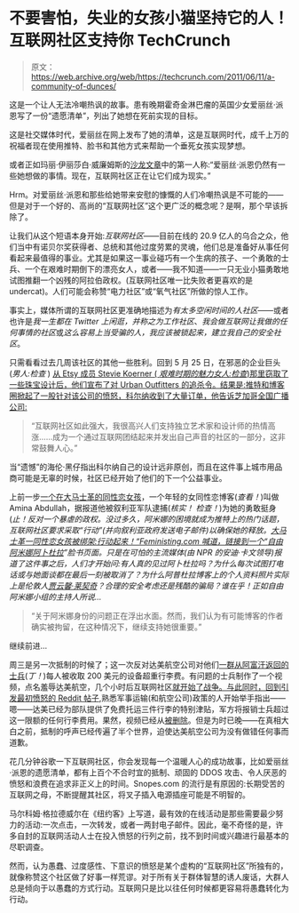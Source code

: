 # 不要害怕，失业的女孩小猫坚持它的人！互联网社区支持你 TechCrunch

> 原文：<https://web.archive.org/web/https://techcrunch.com/2011/06/11/a-community-of-dunces/>

这是一个让人无法冷嘲热讽的故事。患有晚期霍奇金淋巴瘤的英国少女爱丽丝·派恩写了一份“遗愿清单”，列出了她想在死前实现的目标。

这是社交媒体时代，爱丽丝在网上发布了她的清单，这是互联网时代，成千上万的祝福者现在使用推特、脸书和其他方式来帮助一个垂死女孩实现梦想。

或者正如玛丽·伊丽莎白·威廉姆斯的[沙龙文章](https://web.archive.org/web/20221207045010/http://www.salon.com/life/going_viral/index.html?story=/mwt/feature/2011/06/10/alice_pyne_bucket_list)中的第一人称:“爱丽丝·派恩仍然有一些她想做的事情。现在，互联网社区正在让它们成为现实。”

Hrm。对爱丽丝·派恩和那些给她带来安慰的慷慨的人们冷嘲热讽是不可能的——但是对于一个好的、高尚的“互联网社区”这个更广泛的概念呢？是啊，那个早该拆除了。

让我们从这个短语本身开始:*互联网社区*——目前在线的 20.9 亿人的乌合之众，他们当中有诺贝尔奖获得者、总统和其他过度劳累的灵魂，他们总是准备好从事任何看起来最值得的事业。尤其是如果这一事业碰巧有一个生病的孩子、一个勇敢的士兵、一个在艰难时期倒下的漂亮女人，或者——我不知道——一只无业小猫勇敢地试图推翻一个凶残的阿拉伯政权。(互联网社区唯一比失败者更喜欢的是 undercat)。人们可能会称赞“电力社区”或“氧气社区”所做的惊人工作。

事实上，媒体所谓的互联网社区更准确地描述为*有太多空闲时间的人社区*——或者也许是*我一生都在 Twitter 上闲逛，并称之为工作社区*、*我会做互联网让我做的任何事情的社区*或*这么容易上当受骗的人，我应该被锁起来，建立我自己的安全社区*。

只需看看过去几周该社区的其他一些胜利。回到 5 月 25 日，在邪恶的企业巨头(*男人:检查* ) [从 Etsy 成员 Stevie Koerner ( *艰难时期的魅力女人:检查*)那里窃取了一些珠宝设计后，他们宣布了对 Urban Outfitters 的追杀令。结果是:推特和博客圈掀起了一股针对该公司的愤怒，科尔纳收到了大量订单，他告诉芝加哥全国广播公司:](https://web.archive.org/web/20221207045010/http://imakeshinythings.tumblr.com/post/5855716317/not-cool-urban-outfitters-not-cool)

> “互联网社区如此强大，我很高兴人们支持独立艺术家和设计师的热情高涨……成为一个通过互联网团结起来并发出自己声音的社区的一部分，这非常鼓舞人心。”

当“遗憾”的海伦·黑仔指出科尔纳自己的设计远非原创，而且在这件事上城市用品商可能是无辜的时候，社区已经开始了他们的下一个公益事业。

上前一步[一个在大马士革的同性恋女孩](https://web.archive.org/web/20221207045010/http://damascusgaygirl.blogspot.com/)，一个年轻的女同性恋博客(*查看！*)叫做 Amina Abdullah，据报道他被叙利亚军队逮捕(*核实！* *检查！*)为她的勇敢挺身(*止！反对一个暴虐的政权。没过多久，阿米娜的困境就成为推特上的热门话题，互联网社区要求采取“行动”(并向叙利亚政府发送电子邮件)以确保她的释放。[大马士革一同性恋女孩被绑架:行动起来！“Feministing.com 喊道，链接到一个“](https://web.archive.org/web/20221207045010/http://feministing.com/2011/06/07/a-gay-girl-in-damascus-blogger-kidnapped-take-action)[自由阿米娜阿卜杜拉](https://web.archive.org/web/20221207045010/http://www.facebook.com/FreeAminaArraf)”脸书页面。只是在可怕的主流媒体(由 NPR 的安迪·卡文领导)报道了这件事之后，人们才开始问:有人真的见过阿卜杜拉吗？为什么每次试图打电话或与她面谈都在最后一刻被取消了？为什么阿普杜拉博客上的个人资料照片实际上是伦敦人[贾云馨·莱契奇](https://web.archive.org/web/20221207045010/http://www.msnbc.msn.com/id/43326770/ns/world_news-mideast_n_africa/)？合理的安全考虑还是残酷的骗局？谁在乎！正如自由阿米娜小组的主持人所说…*

> “关于阿米娜身份的问题正在浮出水面。然而，我们认为有可能博客的作者确实被拘留，在这种情况下，继续支持她很重要。”

继续前进…

周三是另一次抵制的时候了；这一次反对达美航空公司对他们[一群从阿富汗返回的士兵](https://web.archive.org/web/20221207045010/http://gawker.com/5809775/delta-charges-2800-baggage-fee-to-soldiers-returning-from-afghanistan)(*丁！*)每人被收取 200 美元的设备超重行李费。有问题的士兵制作了一个视频，点名羞辱达美航空，几个小时后互联网社区[就开始了战争。与此同时，回到引发最初愤怒的 Reddit 帖子](https://web.archive.org/web/20221207045010/http://search.twitter.com/search?q=fuck+you+delta+soldiers),熟悉军事运输(和航空公司)政策的人开始举手指出——嗯——达美已经为部队提供了免费托运三件行李的特别津贴，军方将报销士兵超过这一限额的任何行李费用。果然，视频已经从[被删除](https://web.archive.org/web/20221207045010/http://www.youtube.com/watch?v=_borufk9RTc&feature=player_embedded)。但是为时已晚——在真相大白之前，抵制的呼声已经传遍了半个世界，迫使达美航空公司为没有做错任何事而道歉。

花几分钟谷歌一下互联网社区，你会发现每一个温暖人心的成功故事，比如爱丽丝·派恩的遗愿清单，都有上百个不合时宜的抵制、顽固的 DDOS 攻击、令人厌恶的愤怒和浪费在追求非正义上的时间。Snopes.com 的流行是有原因的:长期受苦的互联网之母，不断提醒其社区，将叉子插入电源插座可能是不明智的。

马尔科姆·格拉德威尔在《纽约客》上写道，最有效的在线活动是那些需要最少努力的活动:一次点击，一次转发，或者一两封电子邮件。因此，毫不奇怪的是，许多自封的互联网活动人士在投入愤怒的行列之前，找不到时间或兴趣进行最基本的尽职调查。

然而，认为愚蠢、过度感性、下意识的愤怒是某个虚构的“互联网社区”所独有的，就像称赞这个社区做了好事一样荒谬。对于所有关于群体智慧的诱人废话，大群人总是倾向于以愚蠢的方式行动。互联网只是比以往任何时候都更容易将愚蠢转化为行动。